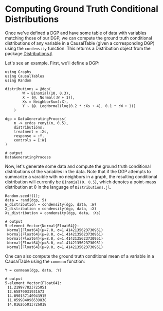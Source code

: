 # Computing Ground Truth Conditional Distributions

Once we've defined a DGP and have some table of data with variables matching those of our DGP, we can compute the ground truth conditional distributions of any variable in a CausalTable (given a corresponding DGP) using the `condensity` function. This returns a Distribution object from the package [Distributions.jl](https://juliastats.org/Distributions.jl/stable/).

Let's see an example. First, we'll define a DGP:

```jldoctest truthtest; output = false, filter = r"(?<=.{21}).*"s
using Graphs
using CausalTables
using Random

distributions = @dgp(
        W ~ Binomial(10, 0.3),
        X ~ (@. Normal(:W + 1)),
        Xs = NeighborSum(:X),
        Y ~ (@. LogNormal(log(0.2 * :Xs + 4), 0.1 * :W + 1))
    )

dgp = DataGeneratingProcess(
    n -> erdos_renyi(n, 0.5),
    distributions;
    treatment = :Xs,
    response = :Y,
    controls = [:W]
)

# output
DataGeneratingProcess
```

Now, let's generate some data and compute the ground truth conditional distributions of the variables in the data. Note that if the DGP attempts to summarize a varaible with no neighbors in a graph, the resulting conditional distribution will currently be `Binomial(0, 0.5)`, which denotes a point-mass distribution at 0 in the language of `Distributions.jl`.

```jldoctest truthtest
Random.seed!(1);
data = rand(dgp, 5)
W_distribution = condensity(dgp, data, :W)
X_distribution = condensity(dgp, data, :X)
Xs_distribution = condensity(dgp, data, :Xs)

# output
5-element Vector{Normal{Float64}}:
 Normal{Float64}(μ=7.0, σ=1.4142135623730951)
 Normal{Float64}(μ=8.0, σ=1.4142135623730951)
 Normal{Float64}(μ=8.0, σ=1.4142135623730951)
 Normal{Float64}(μ=8.0, σ=1.4142135623730951)
 Normal{Float64}(μ=9.0, σ=1.4142135623730951)
```

One can also compute the ground truth conditional mean of a variable in a CausalTable using the `conmean` function:

```jldoctest truthtest
Y = conmean(dgp, data, :Y)

# output
5-element Vector{Float64}:
 11.219977823725051
 12.65870031931673
 14.090137140943915
 11.059984096639838
 14.816265013726818
 ```